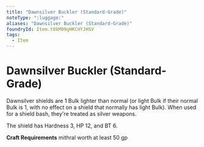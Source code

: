 ```yaml
---
title: "Dawnsilver Buckler (Standard-Grade)"
noteType: ":luggage:"
aliases: "Dawnsilver Buckler (Standard-Grade)"
foundryId: Item.t0kM09gHKCHYJHSV
tags:
  - Item
---
```


# Dawnsilver Buckler (Standard-Grade)

Dawnsilver shields are 1 Bulk lighter than normal (or light Bulk if their normal Bulk is 1, with no effect on a shield that normally has light Bulk). When used for a shield bash, they're treated as silver weapons.

The shield has Hardness 3, HP 12, and BT 6.

**Craft Requirements** mithral worth at least 50 gp
